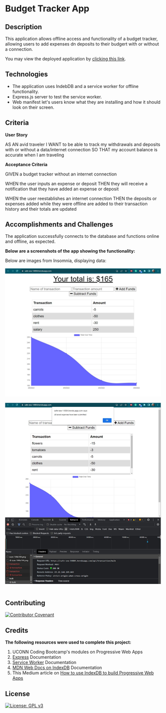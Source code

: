 # Budget Tracker App

## Description

This application allows offline access and functionality of a budget tracker, allowing users to add expenses dn deposits to their budgert with or without a connection. 

You may view the deployed application by [clicking this link](https://safe-sea-14884.herokuapp.com/).


## Technologies

- The application uses IndebDB and a service worker for offline functionality.
- Express.js server to test the service worker.
- Web manifest let's users know what they are installing and how it should look on their screen.

## Criteria

**User Story**

AS AN avid traveler
I WANT to be able to track my withdrawals and deposits with or without a data/internet connection
SO THAT my account balance is accurate when I am traveling 

**Acceptance Criteria**

GIVEN a budget tracker without an internet connection

WHEN the user inputs an expense or deposit
THEN they will receive a notification that they have added an expense or deposit

WHEN the user reestablishes an internet connection
THEN the deposits or expenses added while they were offline are added to their transaction history and their totals are updated

## Accomplishments and Challenges

The application successfully connects to the database and functions online and offline, as expected. 

**Below are a screenshots of the app showing the functionality:**

Below are images from Insomnia, displaying data:  
<br />
![Add-friend](./public/images/budget1.jpg)  
<br />
![Add-thought](./public/images/budget-save.jpg)  
<br />
## Contributing

[![Contributor Covenant](https://img.shields.io/badge/Contributor%20Covenant-2.1-4baaaa.svg)](code_of_conduct.md)

## Credits

**The following resources were used to complete this project:**
1. UCONN Coding Bootcamp's modules on Progressive Web Apps
2. [Express](https://devdocs.io/express/) Documentation 
3. [Service Worker](https://developer.chrome.com/docs/workbox/service-worker-overview/) Documentation 
4. [MDN Web Docs on IndexDB](https://developer.mozilla.org/en-US/docs/Web/API/IndexedDB_API/Using_IndexedDB) Documentation 
5. This Medium article on [How to use IndexDB to build Progressive Web Apps](https://medium.com/jspoint/indexeddb-your-second-step-towards-progressive-web-apps-pwa-dcbcd6cc2076)

## License
[![License: GPL v3](https://img.shields.io/badge/License-GPLv3-blue.svg)](https://www.gnu.org/licenses/gpl-3.0)


